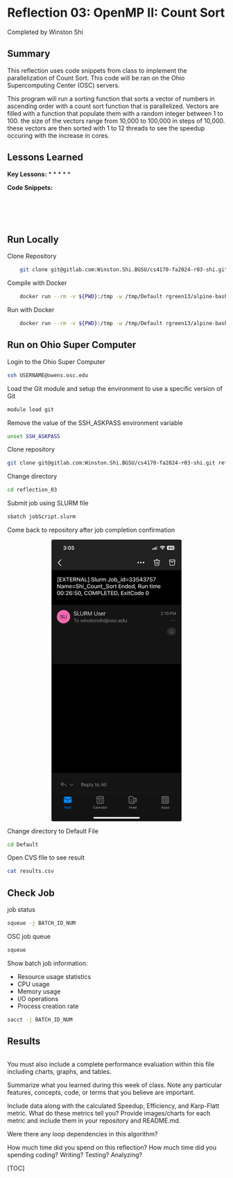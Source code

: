 
# Reflection 03: OpenMP II: Count Sort

Completed by Winston Shi

## Summary

This reflection uses code snippets from class to implement the parallelization of Count Sort. This code will be ran on the Ohio Supercomputing Center (OSC) servers.

This program will run a sorting function that sorts a vector of numbers in ascending order with a count sort function that is parallelized. Vectors are filled with a function that populate them with a random integer between 1 to 100. the size of the vectors range from 10,000 to 100,000 in steps of 10,000. these vectors are then sorted with 1 to 12 threads to see the speedup occuring with the increase in cores.

## Lessons Learned

**Key Lessons:**
 * 
 * 
 * 
 * 
 * 

**Code Snippets:**

```bash

```

```bash

```

```bash

```

```bash

```

```bash

```

## Run Locally

Clone Repository

```bash
    git clone git@gitlab.com:Winston.Shi.BGSU/cs4170-fa2024-r03-shi.git reflection_03
```

Compile with Docker

```bash
    docker run --rm -v ${PWD}:/tmp -w /tmp/Default rgreen13/alpine-bash-gpp make all
```

Run with Docker

```bash
    docker run --rm -v ${PWD}:/tmp -w /tmp/Default rgreen13/alpine-bash-gpp ./OpenMP
```

## Run on Ohio Super Computer

Login to the Ohio Super Computer

```bash
ssh USERNAME@owens.osc.edu
```

Load the Git module and setup the environment to use a specific version of Git

```bash
module load git
```

Remove the value of the SSH_ASKPASS environment variable

```bash
unset SSH_ASKPASS
```

Clone repository

```bash
git clone git@gitlab.com:Winston.Shi.BGSU/cs4170-fa2024-r03-shi.git reflection_03
```

Change directory

```bash
cd reflection_03
```

Submit job using SLURM file

```bash
sbatch jobScript.slurm
```

Come back to repository after job completion confirmation

<div align="center">
    <img src="Results/Confirmation.jpeg" alt="Image of Confirmation" width="300" align="center">
<div align="left">

Change directory to Default File

```bash
cd Default
```

Open CVS file to see result

```bash
cat results.csv
```

## Check Job

job status

```bash
squeue -j BATCH_ID_NUM
```

OSC job queue

```bash
squeue
```

Show batch job information:
 * Resource usage statistics
 * CPU usage
 * Memory usage
 * I/O operations
 * Process creation rate

```bash
sacct -j BATCH_ID_NUM
```

## Results

```csv:Results/results.csv
```












You must also include a complete performance evaluation within this file including charts, graphs, and tables.

Summarize what you learned during this week of class. 
Note any particular features, concepts, code, or terms that you believe are important.

Include data along with the calculated Speedup, 
Efficiency, and Karp-Flatt metric. 
What do these metrics tell you?
Provide images/charts for each metric and include them in your repository and README.md. 


Were there any loop dependencies in this algorithm?

How much time did you spend on this reflection? 
How much time did you spending coding? 
Writing? 
Testing? 
Analyzing?



[TOC]